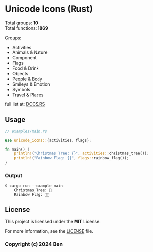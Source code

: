 # Unicode Icons (Rust)

Total groups: **10**  
Total functions: **1869**  

Groups:
* Activities
* Animals & Nature
* Component
* Flags
* Food & Drink
* Objects
* People & Body
* Smileys & Emotion
* Symbols
* Travel & Places


full list at: [DOCS.RS](https://docs.rs/unicode-icons)

## Usage

````rust
// examples/main.rs

use unicode_icons::{activities, flags};

fn main() {
    println!("Christmas Tree: {}", activities::christmas_tree());
    println!("Rainbow Flag: {}", flags::rainbow_flag());
}
````

### Output

````shell
$ cargo run --example main
    Christmas Tree: 🎄
    Rainbow Flag: 🏳️‍🌈
````


## License

This project is licensed under the **MIT** License.

For more information, see the [LICENSE](LICENSE.md) file.

### Copyright (c) 2024 Ben
